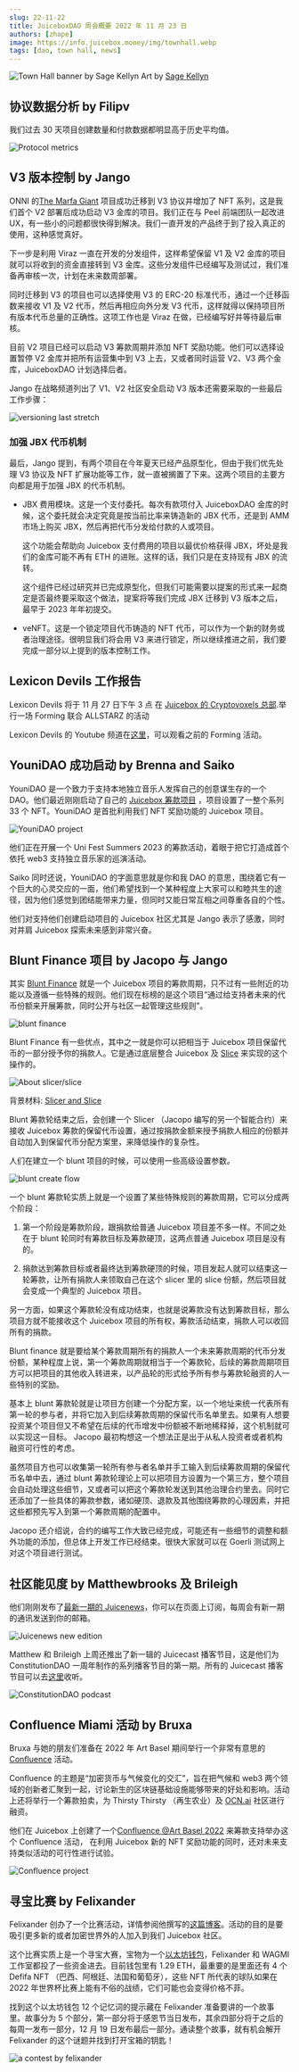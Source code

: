 ```yaml
---
slug: 22-11-22
title: JuiceboxDAO 周会概要 2022 年 11 月 23 日
authors: [zhape]
image: https://info.juicebox.money/img/townhall.webp
tags: [dao, town hall, news]
---
```


![Town Hall banner by Sage Kellyn](townhall.webp) 
Art by [Sage Kellyn](https://twitter.com/SageKellyn)

## 协议数据分析 by Filipv

我们过去 30 天项目创建数量和付款数据都明显高于历史平均值。

![Protocol metrics](protocol_metrics.webp)



## V3 版本控制 by Jango

ONNI 的[The Marfa Giant](https://juicebox.money/@marfagiant) 项目成功迁移到 V3 协议并增加了 NFT 系列，这是我们首个 V2 部署后成功启动 V3 金库的项目。我们正在与 Peel 前端团队一起改进 UX，有一些小的问题都很快得到解决。我们一直开发的产品终于到了投入真正的使用，这种感觉真好。

下一步是利用 Viraz 一直在开发的分发组件，这样希望保留 V1 及 V2 金库的项目就可以将收到的资金直接转到 V3 金库。这些分发组件已经编写及测试过，我们准备再审核一次，计划在未来数周部署。

同时迁移到 V3 的项目也可以选择使用 V3 的 ERC-20 标准代币，通过一个迁移函数来接收 V1 及 V2 代币，然后再相应向外分发 V3 代币，这样就得以保持项目所有版本代币总量的正确性。这项工作也是 Viraz 在做，已经编写好并等待最后审核。

目前 V2 项目已经可以启动 V3 筹款周期并添加 NFT 奖励功能。他们可以选择设置暂停 V2 金库并把所有运营集中到 V3 上去，又或者同时运营 V2、V3 两个金库，JuiceboxDAO 计划选择后者。

Jango 在战略频道列出了 V1、V2 社区安全启动 V3 版本还需要采取的一些最后工作步骤：

![versioning last stretch](version_last_streth.webp)

### 加强 JBX 代币机制

最后，Jango 提到，有两个项目在今年夏天已经产品原型化，但由于我们优先处理 V3 协议及 NFT 扩展功能等工作，就一直被搁置了下来。这两个项目的主要方向都是用于加强 JBX 的代币机制。

- JBX 费用模块。这是一个支付委托。每次有款项付入 JuiceboxDAO 金库的时候，这个委托就会决定究竟是按当前比率来铸造新的 JBX 代币，还是到 AMM 市场上购买 JBX，然后再把代币分发给付款的人或项目。

  这个功能会帮助向 Juicebox 支付费用的项目以最优价格获得 JBX，坏处是我们的金库可能不再有 ETH 的进账。这样的话，我们只是在支持现有 JBX 的流转。

  这个组件已经过研究并已完成原型化，但我们可能需要以提案的形式来一起商定是否最终要采取这个做法，提案将等我们完成 JBX 迁移到 V3 版本之后，最早于 2023 年年初提交。

- veNFT。这是一个锁定项目代币铸造的 NFT 代币，可以作为一个新的财务或者治理途径。很明显我们将会用 V3 来进行锁定，所以继续推进之前，我们要完成一部分以上提到的版本控制工作。

    

##  Lexicon Devils 工作报告

Lexicon Devils 将于 11 月 27 日下午 3 点 在 [Juicebox 的 Cryptovoxels 总部](http://juicebox.lexicondevils.xyz/).举行一场 Forming 联合 ALLSTARZ 的活动

Lexicon Devils 的 Youtube 频道在[这里](https://www.youtube.com/channel/UCdVQneduBYdjgHngd5zR79A)，可以观看之前的 Forming 活动。



## YouniDAO 成功启动 by Brenna and Saiko

YouniDAO 是一个致力于支持本地独立音乐人发挥自己的创意谋生存的一个 DAO。他们最近刚刚启动了自己的 [Juicebox 筹款项目](https://juicebox.money/@younidao) ，项目设置了一整个系列 33 个 NFT。YouniDAO 是首批利用我们 NFT 奖励功能的 Juicebox 项目。

![YouniDAO project](younidao_NFT.webp)

他们正在开展一个 Uni Fest Summers 2023 的筹款活动，着眼于把它打造成首个依托 web3 支持独立音乐家的巡演活动。

Saiko 同时还说，YouniDAO 的字面意思就是你和我 DAO 的意思，围绕着它有一个巨大的心灵交应的一面，他们希望找到一个某种程度上大家可以和睦共生的途径，因为他们感觉到团结能带来力量，但同时又能日常互相之间尊重各自的个性。

他们对支持他们创建启动项目的 Juicebox 社区尤其是 Jango 表示了感激，同时对并肩 Juicebox 探索未来感到非常兴奋。

## Blunt Finance 项目 by Jacopo 与 Jango

其实 [Blunt Finance](https://blunt.finance/) 就是一个 Juicebox 项目的筹款周期，只不过有一些附近的功能以及遵循一些特殊的规则。他们现在标榜的是这个项目“通过给支持者未来的代币份额来开展筹款，同时公开与社区一起管理这些规则”。



![blunt finance](blunt_frontpage.webp)

Blunt Finance 有一些优点，其中之一就是你可以把相当于 Juicebox 项目保留代币的一部分授予你的捐款人。它是通过底层整合 Juicebox 及  [Slice](https://slice.so/) 来实现的这个操作的。

![About slicer/slice](slicer_slice.webp)

<p class="subtitle">背景材料: <a href="https://slice.so/">Slicer and Slice</a></p>

Blunt 筹款轮结束之后，会创建一个 Slicer （Jacopo 编写的另一个智能合约）来接收 Juicebox 筹款的保留代币设置，通过按捐款金额来授予捐款人相应的份额并自动加入到保留代币分配方案里，来降低操作的复杂性。

人们在建立一个 blunt 项目的时候，可以使用一些高级设置参数。

![blunt create flow](blunt_createpage.webp)

一个 blunt 筹款轮实质上就是一个设置了某些特殊规则的筹款周期，它可以分成两个阶段：

1. 第一个阶段是筹款阶段，跟捐款给普通 Juicebox 项目差不多一样。不同之处在于 blunt 轮同时有筹款目标及筹款硬顶，这两点普通 Juicebox 项目是没有的。
   
1.  捐款达到筹款目标或者最终达到筹款硬顶的时候，项目发起人就可以结束这一轮筹款，让所有捐款人来领取自己在这个 slicer 里的 slice 份额，然后项目就会变成一个典型的 Juicebox 项目。
   

另一方面，如果这个筹款轮没有成功结束，也就是说筹款没有达到筹款目标，那么项目方就不能接收这个 Juicebox 项目的所有权，筹款活动结束，捐款人可以收回所有的捐款。

Blunt finance 就是要给某个筹款周期所有的捐款人一个未来筹款周期的代币分发份额，某种程度上说，第一个筹款周期就相当于一个筹款轮，后续的筹款周期项目方可以把项目的其他收入转进来，以产品轮的形式给予所有参与筹款轮融资的人一些特别的奖励。

基本上 blunt 筹款轮就是让项目方创建一个分配方案，以一个地址来统一代表所有第一轮的参与者，并将它加入到后续筹款周期的保留代币名单里去。如果有人想要投资某个项目但又不希望在后续的代币增发中份额被不断地稀释掉，这个机制就可以实现这一目标。 Jacopo 最初构想这一个想法正是出于从私人投资者或者机构融资可行性的考虑。

虽然项目方也可以收集第一轮所有参与者名单并手工输入到后续筹款周期的保留代币名单中去，通过 blunt 筹款轮理论上可以把项目方设置为一个第三方，整个项目会自动处理这些细节，又或者可以把这个筹款轮发送到其他治理合约里去。同时它还添加了一些具体的筹款参数，诸如硬顶、退款及其他围绕筹款的心理因素，并把这些都预先写入到第一个筹款周期的配置中。

Jacopo 还介绍说，合约的编写工作大致已经完成，可能还有一些细节的调整和额外功能的添加，但总体上开发工作已经结束。很快大家就可以在 Goerli 测试网上对这个项目进行测试。



## 社区能见度 by Matthewbrooks 及 Brileigh

他们刚刚发布了[最新一期的 Juicenews](https://juicenews.beehiiv.com/p/juicenews-nov-22)，你可以在页面上订阅，每周会有新一期的通讯发送到你的邮箱。

![Juicenews new edition](juicenews.webp)

Matthew 和 Brileigh 上周还推出了新一辑的 Juicecast 播客节目，这是他们为 ConstitutionDAO 一周年制作的系列播客节目的第一期。所有的 Juicecast 播客节目可以去[这里](https://anchor.fm/thejuicecast)收听。

![ConstitutionDAO podcast](CDAO_podcast.webp)

## Confluence Miami 活动 by Bruxa

Bruxa 与她的朋友们准备在 2022 年 Art Basel 期间举行一个非常有意思的 [Confluence](https://www.confluencetalks.xyz/) 活动。

Confluence 的主题是“加密货币与气候变化的交汇”，旨在把气候和 web3 两个领域的创新者汇聚到一起，讨论新生的区块链基础设施能够带来的好处和影响。活动上还将举行一个筹款拍卖，为 Thirsty Thirsty （再生农业）及 [OCN.ai](http://ocn.ai/) 社区进行融资。

他们在 Juicebox 上创建了一个[Confluence @Art Basel 2022](https://juicebox.money/v2/p/315) 来筹款支持举办这个 Confluence 活动， 在利用 Juicebox 新的 NFT 奖励功能的同时，还对未来支持类似活动的可行性进行试验。

![Confluence project](confluence_nft.webp)

## 寻宝比赛  by Felixander

Felixander 创办了一个比赛活动，详情参阅他撰写的[这篇博客](https://info.juicebox.money/blog/the-contest-part-1/)。活动的目的是要吸引更多新的或者加密世界外的人加入到我们 Juicebox 社区。

这个比赛实质上是一个寻宝大赛，宝物为一个[以太坊钱包](https://etherscan.io/address/0xf9d30330af73687cda29dfe51479d0eaa05a30fe)，Felixander 和 WAGMI 工作室都投了一些资金进去。目前钱包里有 1.29 ETH，最重要的是里面还有 4 个 Defifa NFT （巴西、阿根廷、法国和葡萄牙），这些 NFT 所代表的球队如果在 2022 年世界杯比赛上能有不俗的战绩，它们可能也会变得价格不菲。

找到这个以太坊钱包 12 个记忆词的提示藏在 Felixander 准备要讲的一个故事里。故事分为 5 个部分，第一部分将于感恩节当日发布，其余四部分将于之后的每周一发布一部分，12 月 19 日发布最后一部分。通读整个故事，就有机会解开 Felixander 的这个谜题并找到打开宝箱的钥匙！

![a contest by felixander](contest_felix.webp)
